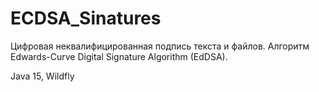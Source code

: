 # ECDSA_Sinatures

Цифровая неквалифицированная подпись текста и файлов. Алгоритм Edwards-Curve Digital Signature Algorithm (EdDSA).

Java 15, Wildfly
